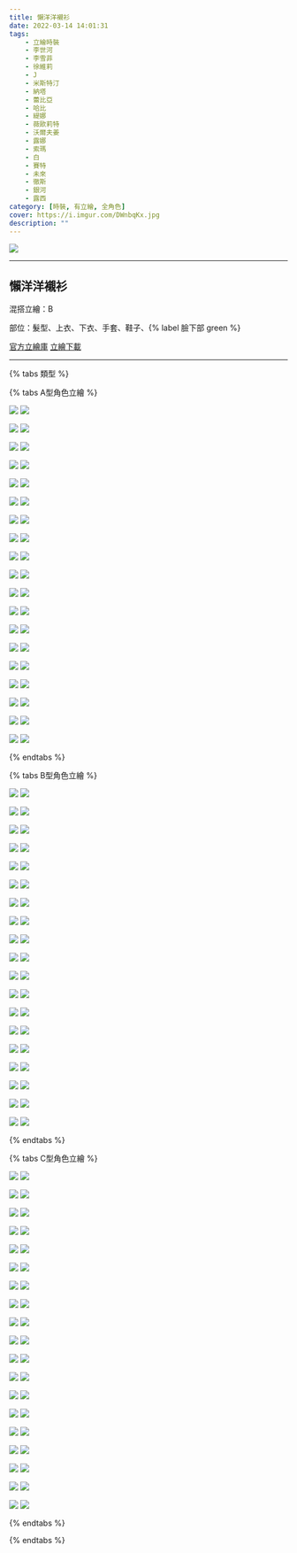 ```yaml
---
title: 懶洋洋襯衫
date: 2022-03-14 14:01:31
tags:
    - 立繪時裝
    - 李世河
    - 李雪菲
    - 徐維莉
    - J
    - 米斯特汀
    - 納塔
    - 蕾比亞
    - 哈比
    - 緹娜
    - 薇歐莉特
    - 沃爾夫姜
    - 露娜
    - 索瑪
    - 白
    - 賽特
    - 未來
    - 徹斯
    - 銀河
    - 露西
category: [時裝, 有立繪, 全角色]
cover: https://i.imgur.com/DWnbqKx.jpg
description: ""
---
```


![](https://i.imgur.com/DWnbqKx.jpg)

---
## 懶洋洋襯衫
混搭立繪：B

部位：髮型、上衣、下衣、手套、鞋子、{% label 臉下部 green %} 

[官方立繪庫](https://closers.nexon.com/Pds/FanSiteKit)
[立繪下載](https://closers.vod.nexoncdn.co.kr/site/fansitekit/Closers_FansiteKit_Yshirt_20210603_baetzr.zip)

---

{% tabs 類型 %}
<!-- tab A型-->
{% tabs A型角色立繪 %}
<!-- tab 李世河(Seha)-->
![](https://i.imgur.com/zyOPqrH.jpg)
![](https://i.imgur.com/xuwcCAp.png)
<!-- endtab -->
<!-- tab 李雪菲(Seulbi)-->
![](https://i.imgur.com/U9uL5Nx.jpg)
![](https://i.imgur.com/HMikhzc.png)
<!-- endtab -->
<!-- tab 徐維莉(Yuri)-->
![](https://i.imgur.com/X2LP61Q.jpg)
![](https://i.imgur.com/7iSjztP.png)
<!-- endtab -->
<!-- tab J-->
![](https://i.imgur.com/w7CsV7n.jpg)
![](https://i.imgur.com/M2X53VG.png)
<!-- endtab -->
<!-- tab 米斯特汀(Tein)-->
![](https://i.imgur.com/KvXxETw.jpg)
![](https://i.imgur.com/2QdWT7Z.png)
<!-- endtab -->
<!-- tab 納塔(Nata)-->
![](https://i.imgur.com/0JjtXrk.jpg)
![](https://i.imgur.com/kxX10il.png)
<!-- endtab -->
<!-- tab 蕾比雅(Levia)-->
![](https://i.imgur.com/GRQtjpT.jpg)
![](https://i.imgur.com/UcCinPQ.png)
<!-- endtab -->
<!-- tab 哈比(Harpy)-->
![](https://i.imgur.com/4j4wG0W.jpg)
![](https://i.imgur.com/ScEL4ll.png)
<!-- endtab -->
<!-- tab 緹娜(Tina)-->
![](https://i.imgur.com/aii0nfo.jpg)
![](https://i.imgur.com/pP5lBHP.png)
<!-- endtab -->
<!-- tab 薇歐莉特(Violet)-->
![](https://i.imgur.com/Ko5xiOw.jpg)
![](https://i.imgur.com/htagDzu.png)
<!-- endtab -->
<!-- tab 沃爾夫姜(Wolfgang)-->
![](https://i.imgur.com/OT1nVTv.jpg)
![](https://i.imgur.com/wVFoqgB.png)
<!-- endtab -->
<!-- tab 露娜(Luna)-->
![](https://i.imgur.com/4pkCTDK.jpg)
![](https://i.imgur.com/9xihUWB.png)
<!-- endtab -->
<!-- tab 索瑪(Soma)-->
![](https://i.imgur.com/eBSbQcp.jpg)
![](https://i.imgur.com/nnnrIQA.png)
<!-- endtab -->
<!-- tab 白(Bai)-->
![](https://i.imgur.com/Mnqi0Re.jpg)
![](https://i.imgur.com/EI5SpF5.png)
<!-- endtab -->
<!-- tab 賽特(Seth)-->
![](https://i.imgur.com/NGiumQY.jpg)
![](https://i.imgur.com/yNfdL1q.png)
<!-- endtab -->
<!-- tab 未來(Mirae)-->
![](https://i.imgur.com/dl5eHef.jpg)
![](https://i.imgur.com/TySCpex.png)
<!-- endtab -->
<!-- tab 徹斯(Chulsoo)-->
![](https://i.imgur.com/AqxLBsQ.jpg)
![](https://i.imgur.com/A7PhP8H.png)
<!-- endtab -->
<!-- tab 銀河(Eunha)-->
![](https://i.imgur.com/aAMLfcz.jpg)
![](https://i.imgur.com/SZarlNW.png)
<!-- endtab -->
<!-- tab 露西(Lucy)-->
![](https://i.imgur.com/JgBucPt.jpg)
![](https://i.imgur.com/K6A9RYW.png)
<!-- endtab -->
{% endtabs %}
<!-- endtab -->

<!-- tab B型(混搭)-->
{% tabs B型角色立繪 %}
<!-- tab 李世河(Seha)-->
![](https://i.imgur.com/OQJIl90.jpg)
![](https://i.imgur.com/PjUmG8F.png)
<!-- endtab -->
<!-- tab 李雪菲(Seulbi)-->
![](https://i.imgur.com/tqy3Ov6.jpg)
![](https://i.imgur.com/XpMOUgK.png)
<!-- endtab -->
<!-- tab 徐維莉(Yuri)-->
![](https://i.imgur.com/mT57Rtc.jpg)
![](https://i.imgur.com/cL6rlJb.png)
<!-- endtab -->
<!-- tab J-->
![](https://i.imgur.com/kOZMHAZ.jpg)
![](https://i.imgur.com/TosIubK.png)
<!-- endtab -->
<!-- tab 米斯特汀(Tein)-->
![](https://i.imgur.com/hAAFW89.jpg)
![](https://i.imgur.com/o7ZvnbQ.png)
<!-- endtab -->
<!-- tab 納塔(Nata)-->
![](https://i.imgur.com/Plzx68C.jpg)
![](https://i.imgur.com/L2pXrFN.png)
<!-- endtab -->
<!-- tab 蕾比雅(Levia)-->
![](https://i.imgur.com/Lo53rwY.jpg)
![](https://i.imgur.com/q7ZeG4X.png)
<!-- endtab -->
<!-- tab 哈比(Harpy)-->
![](https://i.imgur.com/GgaN2Sn.jpg)
![](https://i.imgur.com/B7ohYWm.png)
<!-- endtab -->
<!-- tab 緹娜(Tina)-->
![](https://i.imgur.com/rSm8uEY.jpg)
![](https://i.imgur.com/vfYTQs9.png)
<!-- endtab -->
<!-- tab 薇歐莉特(Violet)-->
![](https://i.imgur.com/8488R2h.jpg)
![](https://i.imgur.com/N0C9Rhf.png)
<!-- endtab -->
<!-- tab 沃爾夫姜(Wolfgang)-->
![](https://i.imgur.com/f7RmbCz.jpg)
![](https://i.imgur.com/Z4gNF30.png)
<!-- endtab -->
<!-- tab 露娜(Luna)-->
![](https://i.imgur.com/hDbCgO6.jpg)
![](https://i.imgur.com/M4ALAT3.png)
<!-- endtab -->
<!-- tab 索瑪(Soma)-->
![](https://i.imgur.com/z3ZnDPg.jpg)
![](https://i.imgur.com/UCFAUyL.png)
<!-- endtab -->
<!-- tab 白(Bai)-->
![](https://i.imgur.com/dKQnTFW.jpg)
![](https://i.imgur.com/hhXSjNI.png)
<!-- endtab -->
<!-- tab 賽特(Seth)-->
![](https://i.imgur.com/UmeIllR.jpg)
![](https://i.imgur.com/WNTCRFr.png)
<!-- endtab -->
<!-- tab 未來(Mirae)-->
![](https://i.imgur.com/N529GQV.jpg)
![](https://i.imgur.com/xmOqFAF.png)
<!-- endtab -->
<!-- tab 徹斯(Chulsoo)-->
![](https://i.imgur.com/VcZBWFq.jpg)
![](https://i.imgur.com/XjoT6db.png)
<!-- endtab -->
<!-- tab 銀河(Eunha)-->
![](https://i.imgur.com/OWOAANq.jpg)
![](https://i.imgur.com/8SGAFgz.png)
<!-- endtab -->
<!-- tab 露西(Lucy)-->
![](https://i.imgur.com/YFk5UeL.jpg)
![](https://i.imgur.com/763RgHD.png)
<!-- endtab -->
{% endtabs %}
<!-- endtab -->

<!-- tab C型-->
{% tabs C型角色立繪 %}
<!-- tab 李世河(Seha)-->
![](https://i.imgur.com/JVBAlmc.jpg)
![](https://i.imgur.com/XhXbHPd.png)
<!-- endtab -->
<!-- tab 李雪菲(Seulbi)-->
![](https://i.imgur.com/LPfLSk6.jpg)
![](https://i.imgur.com/qTu6Q71.png)
<!-- endtab -->
<!-- tab 徐維莉(Yuri)-->
![](https://i.imgur.com/FyfXhNH.jpg)
![](https://i.imgur.com/uANwWmx.png)
<!-- endtab -->
<!-- tab J-->
![](https://i.imgur.com/iSsLu3X.jpg)
![](https://i.imgur.com/Y5eL7kQ.png)
<!-- endtab -->
<!-- tab 米斯特汀(Tein)-->
![](https://i.imgur.com/ERE2Exy.jpg)
![](https://i.imgur.com/Aw0elPQ.png)
<!-- endtab -->
<!-- tab 納塔(Nata)-->
![](https://i.imgur.com/42CzLms.jpg)
![](https://i.imgur.com/nnluPeM.png)
<!-- endtab -->
<!-- tab 蕾比雅(Levia)-->
![](https://i.imgur.com/uqJG2un.jpg)
![](https://i.imgur.com/tc1REjv.png)
<!-- endtab -->
<!-- tab 哈比(Harpy)-->
![](https://i.imgur.com/WFZ0wPS.jpg)
![](https://i.imgur.com/rIfbKvI.png)
<!-- endtab -->
<!-- tab 緹娜(Tina)-->
![](https://i.imgur.com/LtBFK08.jpg)
![](https://i.imgur.com/SVhzR5p.png)
<!-- endtab -->
<!-- tab 薇歐莉特(Violet)-->
![](https://i.imgur.com/8z60hra.jpg)
![](https://i.imgur.com/KMPcs8I.png)
<!-- endtab -->
<!-- tab 沃爾夫姜(Wolfgang)-->
![](https://i.imgur.com/DEVbOTx.jpg)
![](https://i.imgur.com/gwFJZbO.png)
<!-- endtab -->
<!-- tab 露娜(Luna)-->
![](https://i.imgur.com/jbxHB1c.jpg)
![](https://i.imgur.com/gWwEDFH.png)
<!-- endtab -->
<!-- tab 索瑪(Soma)-->
![](https://i.imgur.com/9TCUCKj.jpg)
![](https://i.imgur.com/oLpDNA1.png)
<!-- endtab -->
<!-- tab 白(Bai)-->
![](https://i.imgur.com/jMSMmn5.jpg)
![](https://i.imgur.com/0NePnVh.png)
<!-- endtab -->
<!-- tab 賽特(Seth)-->
![](https://i.imgur.com/5ak16Rd.jpg)
![](https://i.imgur.com/ynzN64X.png)
<!-- endtab -->
<!-- tab 未來(Mirae)-->
![](https://i.imgur.com/AywZ5Dx.jpg)
![](https://i.imgur.com/5FSUqjR.png)
<!-- endtab -->
<!-- tab 徹斯(Chulsoo)-->
![](https://i.imgur.com/ybuCczq.jpg)
![](https://i.imgur.com/5jXHmg9.png)
<!-- endtab -->
<!-- tab 銀河(Eunha)-->
![](https://i.imgur.com/3Bcbi6f.jpg)
![](https://i.imgur.com/3oNLdSh.png)
<!-- endtab -->
<!-- tab 露西(Lucy)-->
![](https://i.imgur.com/QA8T2XJ.jpg)
![](https://i.imgur.com/frCeUCw.png)
<!-- endtab -->
{% endtabs %}
<!-- endtab -->

{% endtabs %}
